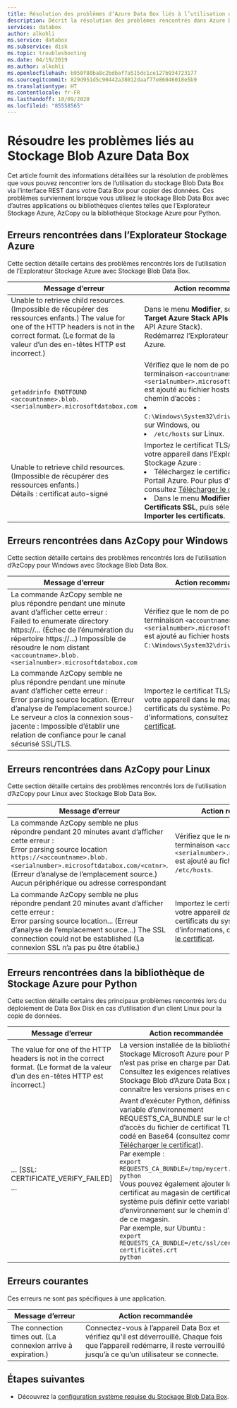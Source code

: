 ```yaml
---
title: Résolution des problèmes d’Azure Data Box liés à l’utilisation de l’interface REST | Microsoft Docs
description: Décrit la résolution des problèmes rencontrés dans Azure Data Box lorsqu’une copie de données est effectuée via l’interface REST.
services: databox
author: alkohli
ms.service: databox
ms.subservice: disk
ms.topic: troubleshooting
ms.date: 04/19/2019
ms.author: alkohli
ms.openlocfilehash: b950f80ba8c2bdbaf7a515dc1ce127b934723177
ms.sourcegitcommit: 829d951d5c90442a38012daaf77e86046018e5b9
ms.translationtype: HT
ms.contentlocale: fr-FR
ms.lasthandoff: 10/09/2020
ms.locfileid: "85558565"
---
```

# <a name="troubleshoot-issues-related-to-azure-data-box-blob-storage"></a>Résoudre les problèmes liés au Stockage Blob Azure Data Box

Cet article fournit des informations détaillées sur la résolution de problèmes que vous pouvez rencontrer lors de l’utilisation du stockage Blob Data Box via l’interface REST dans votre Data Box pour copier des données. Ces problèmes surviennent lorsque vous utilisez le stockage Blob Data Box avec d’autres applications ou bibliothèques clientes telles que l’Explorateur Stockage Azure, AzCopy ou la bibliothèque Stockage Azure pour Python.

## <a name="errors-seen-in-azure-storage-explorer"></a>Erreurs rencontrées dans l’Explorateur Stockage Azure

Cette section détaille certains des problèmes rencontrés lors de l’utilisation de l’Explorateur Stockage Azure avec Stockage Blob Data Box.

|Message d’erreur  |Action recommandée |
|---------|---------|
|Unable to retrieve child resources. (Impossible de récupérer des ressources enfants.) The value for one of the HTTP headers is not in the correct format. (Le format de la valeur d’un des en-têtes HTTP est incorrect.)|Dans le menu **Modifier**, sélectionnez **Target Azure Stack APIs** (Cibler des API Azure Stack). <br>Redémarrez l’Explorateur Stockage Azure.|
|`getaddrinfo ENOTFOUND <accountname>.blob.<serialnumber>.microsoftdatabox.com` |Vérifiez que le nom de point de terminaison `<accountname>.blob.<serialnumber>.microsoftdatabox.com` est ajouté au fichier hosts sur ce chemin d’accès : <li>`C:\Windows\System32\drivers\etc\hosts` sur Windows, ou </li><li> `/etc/hosts` sur Linux.</li>|
|Unable to retrieve child resources. (Impossible de récupérer des ressources enfants.) <br>Détails : certificat auto-signé |Importez le certificat TLS/SSL pour votre appareil dans l’Explorateur Stockage Azure : <li>Téléchargez le certificat à partir du Portail Azure. Pour plus d’informations, consultez [Télécharger le certificat](data-box-deploy-copy-data-via-rest.md#download-certificate).</li><li>Dans le menu **Modifier**, sélectionnez **Certificats SSL**, puis sélectionnez **Importer les certificats**.</li>|

## <a name="errors-seen-in-azcopy-for-windows"></a>Erreurs rencontrées dans AzCopy pour Windows

Cette section détaille certains des problèmes rencontrés lors de l’utilisation d’AzCopy pour Windows avec Stockage Blob Data Box.

|Message d’erreur  |Action recommandée |
|---------|---------|
|La commande AzCopy semble ne plus répondre pendant une minute avant d’afficher cette erreur : <br>Failed to enumerate directory https://… (Échec de l’énumération du répertoire https://...) Impossible de résoudre le nom distant `<accountname>.blob.<serialnumber>.microsoftdatabox.com`|Vérifiez que le nom de point de terminaison `<accountname>.blob.<serialnumber>.microsoftdatabox.com` est ajouté au fichier hosts sur : `C:\Windows\System32\drivers\etc\hosts`.|
|La commande AzCopy semble ne plus répondre pendant une minute avant d’afficher cette erreur : <br>Error parsing source location. (Erreur d’analyse de l’emplacement source.) Le serveur a clos la connexion sous-jacente : Impossible d’établir une relation de confiance pour le canal sécurisé SSL/TLS.|Importez le certificat TLS/SSL pour votre appareil dans le magasin de certificats du système. Pour plus d’informations, consultez [Télécharger le certificat](data-box-deploy-copy-data-via-rest.md#download-certificate).|


## <a name="errors-seen-in-azcopy-for-linux"></a>Erreurs rencontrées dans AzCopy pour Linux

Cette section détaille certains des problèmes rencontrés lors de l’utilisation d’AzCopy pour Linux avec Stockage Blob Data Box.

|Message d’erreur  |Action recommandée |
|---------|---------|
|La commande AzCopy semble ne plus répondre pendant 20 minutes avant d’afficher cette erreur : <br>Error parsing source location `https://<accountname>.blob.<serialnumber>.microsoftdatabox.com/<cntnr>`. (Erreur d’analyse de l’emplacement source.) Aucun périphérique ou adresse correspondant|Vérifiez que le nom de point de terminaison `<accountname>.blob.<serialnumber>.microsoftdatabox.com` est ajouté au fichier hosts sur : `/etc/hosts`.|
|La commande AzCopy semble ne plus répondre pendant 20 minutes avant d’afficher cette erreur : <br>Error parsing source location... (Erreur d’analyse de l’emplacement source...) The SSL connection could not be established (La connexion SSL n’a pas pu être établie.)|Importez le certificat TLS/SSL pour votre appareil dans le magasin de certificats du système. Pour plus d’informations, consultez [Télécharger le certificat](data-box-deploy-copy-data-via-rest.md#download-certificate).|

## <a name="errors-seen-in-azure-storage-library-for-python"></a>Erreurs rencontrées dans la bibliothèque de Stockage Azure pour Python

Cette section détaille certains des principaux problèmes rencontrés lors du déploiement de Data Box Disk en cas d’utilisation d’un client Linux pour la copie de données.

|Message d’erreur  |Action recommandée |
|---------|---------|
|The value for one of the HTTP headers is not in the correct format. (Le format de la valeur d’un des en-têtes HTTP est incorrect.) |La version installée de la bibliothèque Stockage Microsoft Azure pour Python n’est pas prise en charge par Data Box. Consultez les exigences relatives au Stockage Blob d’Azure Data Box pour connaître les versions prises en charge.|
|… [SSL: CERTIFICATE_VERIFY_FAILED] …|Avant d’exécuter Python, définissez la variable d’environnement REQUESTS_CA_BUNDLE sur le chemin d’accès du fichier de certificat TLS codé en Base64 (consultez comment [Télécharger le certificat](data-box-deploy-copy-data-via-rest.md#download-certificate)). <br>Par exemple :<br>`export REQUESTS_CA_BUNDLE=/tmp/mycert.cer` <br>`python` <br>Vous pouvez également ajouter le certificat au magasin de certificats du système puis définir cette variable d’environnement sur le chemin d’accès de ce magasin. <br> Par exemple, sur Ubuntu : <br>`export REQUESTS_CA_BUNDLE=/etc/ssl/certs/ca-certificates.crt` <br>`python`|


## <a name="common-errors"></a>Erreurs courantes

Ces erreurs ne sont pas spécifiques à une application.

|Message d’erreur  |Action recommandée |
|---------|---------|
|The connection times out. (La connexion arrive à expiration.) |Connectez-vous à l’appareil Data Box et vérifiez qu’il est déverrouillé. Chaque fois que l’appareil redémarre, il reste verrouillé jusqu’à ce qu’un utilisateur se connecte.|

## <a name="next-steps"></a>Étapes suivantes

- Découvrez la [configuration système requise du Stockage Blob Data Box](data-box-system-requirements-rest.md).
